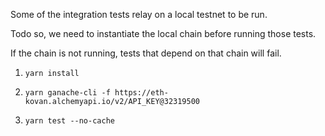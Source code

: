 Some of the integration tests relay on a local testnet to be run.

Todo so, we need to instantiate the local chain before running those tests.

If the chain is not running, tests that depend on that chain will fail.


1. `yarn install`

2. `yarn ganache-cli -f https://eth-kovan.alchemyapi.io/v2/API_KEY@32319500`

3. `yarn test --no-cache`